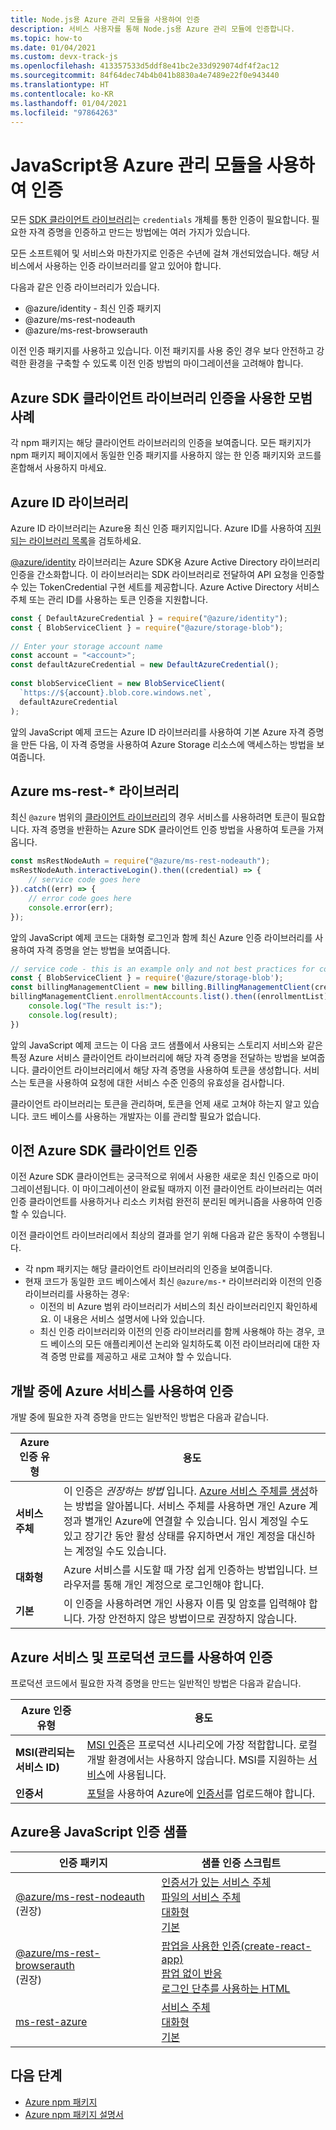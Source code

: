 ```yaml
---
title: Node.js용 Azure 관리 모듈을 사용하여 인증
description: 서비스 사용자를 통해 Node.js용 Azure 관리 모듈에 인증합니다.
ms.topic: how-to
ms.date: 01/04/2021
ms.custom: devx-track-js
ms.openlocfilehash: 413357533d5ddf8e41bc2e33d929074df4f2ac12
ms.sourcegitcommit: 84f64dec74b4b041b8830a4e7489e22f0e943440
ms.translationtype: HT
ms.contentlocale: ko-KR
ms.lasthandoff: 01/04/2021
ms.locfileid: "97864263"
---
```

# <a name="authenticate-with-the-azure-management-modules-for-javascript"></a>JavaScript용 Azure 관리 모듈을 사용하여 인증

모든 [SDK 클라이언트 라이브러리](../azure-sdk-library-package-index.md)는 `credentials` 개체를 통한 인증이 필요합니다. 필요한 자격 증명을 인증하고 만드는 방법에는 여러 가지가 있습니다.

모든 소프트웨어 및 서비스와 마찬가지로 인증은 수년에 걸쳐 개선되었습니다. 해당 서비스에서 사용하는 인증 라이브러리를 알고 있어야 합니다. 

다음과 같은 인증 라이브러리가 있습니다.

* @azure/identity - 최신 인증 패키지
* @azure/ms-rest-nodeauth
* @azure/ms-rest-browserauth

이전 인증 패키지를 사용하고 있습니다. 이전 패키지를 사용 중인 경우 보다 안전하고 강력한 환경을 구축할 수 있도록 이전 인증 방법의 마이그레이션을 고려해야 합니다. 

## <a name="best-practices-with-azure-sdk-client-library-authentication"></a>Azure SDK 클라이언트 라이브러리 인증을 사용한 모범 사례

각 npm 패키지는 해당 클라이언트 라이브러리의 인증을 보여줍니다. 모든 패키지가 npm 패키지 페이지에서 동일한 인증 패키지를 사용하지 않는 한 인증 패키지와 코드를 혼합해서 사용하지 마세요. 

## <a name="azure-identity-library"></a>Azure ID 라이브러리

Azure ID 라이브러리는 Azure용 최신 인증 패키지입니다. Azure ID를 사용하여 [지원되는 라이브러리 목록](https://www.npmjs.com/package/@azure/identity#client-libraries-supporting-authentication-with-azure-identity)을 검토하세요.

[@azure/identity](https://www.npmjs.com/package/@azure/identity) 라이브러리는 Azure SDK용 Azure Active Directory 라이브러리 인증을 간소화합니다. 이 라이브러리는 SDK 라이브러리로 전달하여 API 요청을 인증할 수 있는 TokenCredential 구현 세트를 제공합니다. Azure Active Directory 서비스 주체 또는 관리 ID를 사용하는 토큰 인증을 지원합니다.

```javascript
const { DefaultAzureCredential } = require("@azure/identity");
const { BlobServiceClient } = require("@azure/storage-blob");
 
// Enter your storage account name
const account = "<account>";
const defaultAzureCredential = new DefaultAzureCredential();
 
const blobServiceClient = new BlobServiceClient(
  `https://${account}.blob.core.windows.net`,
  defaultAzureCredential
);
```

앞의 JavaScript 예제 코드는 Azure ID 라이브러리를 사용하여 기본 Azure 자격 증명을 만든 다음, 이 자격 증명을 사용하여 Azure Storage 리소스에 액세스하는 방법을 보여줍니다.

## <a name="azure-ms-rest--libraries"></a>Azure ms-rest-* 라이브러리
최신 `@azure` 범위의 [클라이언트 라이브러리](../azure-sdk-library-package-index.md#modern-javascripttypescript-libraries)의 경우 서비스를 사용하려면 토큰이 필요합니다. 자격 증명을 반환하는 Azure SDK 클라이언트 인증 방법을 사용하여 토큰을 가져옵니다. 

```javascript
const msRestNodeAuth = require("@azure/ms-rest-nodeauth");
msRestNodeAuth.interactiveLogin().then((credential) => {
    // service code goes here
}).catch((err) => {
    // error code goes here
    console.error(err);
});
```

앞의 JavaScript 예제 코드는 대화형 로그인과 함께 최신 Azure 인증 라이브러리를 사용하여 자격 증명을 얻는 방법을 보여줍니다.

```javascript
// service code - this is an example only and not best practices for code flow
const { BlobServiceClient } = require('@azure/storage-blob');
const billingManagementClient = new billing.BillingManagementClient(credential, subscriptionId);
billingManagementClient.enrollmentAccounts.list().then((enrollmentList) => {
    console.log("The result is:");
    console.log(result);
})
```

앞의 JavaScript 예제 코드는 이 다음 코드 샘플에서 사용되는 스토리지 서비스와 같은 특정 Azure 서비스 클라이언트 라이브러리에 해당 자격 증명을 전달하는 방법을 보여줍니다. 클라이언트 라이브러리에서 해당 자격 증명을 사용하여 토큰을 생성합니다. 서비스는 토큰을 사용하여 요청에 대한 서비스 수준 인증의 유효성을 검사합니다. 

클라이언트 라이브러리는 토큰을 관리하며, 토큰을 언제 새로 고쳐야 하는지 알고 있습니다. 코드 베이스를 사용하는 개발자는 이를 관리할 필요가 없습니다.

## <a name="older-azure-sdk-client-authentication"></a>이전 Azure SDK 클라이언트 인증 

이전 Azure SDK 클라이언트는 궁극적으로 위에서 사용한 새로운 최신 인증으로 마이그레이션됩니다. 이 마이그레이션이 완료될 때까지 이전 클라이언트 라이브러리는 여러 인증 클라이언트를 사용하거나 리소스 키처럼 완전히 분리된 메커니즘을 사용하여 인증할 수 있습니다. 

이전 클라이언트 라이브러리에서 최상의 결과를 얻기 위해 다음과 같은 동작이 수행됩니다. 
* 각 npm 패키지는 해당 클라이언트 라이브러리의 인증을 보여줍니다.  
* 현재 코드가 동일한 코드 베이스에서 최신 `@azure/ms-*` 라이브러리와 이전의 인증 라이브러리를 사용하는 경우:
    * 이전의 비 Azure 범위 라이브러리가 서비스의 최신 라이브러리인지 확인하세요. 이 내용은 서비스 설명서에 나와 있습니다. 
    * 최신 인증 라이브러리와 이전의 인증 라이브러리를 함께 사용해야 하는 경우, 코드 베이스의 모든 애플리케이션 논리와 일치하도록 이전 라이브러리에 대한 자격 증명 만료를 제공하고 새로 고쳐야 할 수 있습니다. 

## <a name="authentication-with-azure-services-while-developing"></a>개발 중에 Azure 서비스를 사용하여 인증

개발 중에 필요한 자격 증명을 만드는 일반적인 방법은 다음과 같습니다.

| Azure 인증 유형|용도|
|--|--|
|**서비스 주체**|이 인증은 _권장하는 방법_ 입니다. [Azure 서비스 주체를 생성](node-sdk-azure-authenticate-principal.md)하는 방법을 알아봅니다. 서비스 주체를 사용하면 개인 Azure 계정과 별개인 Azure에 연결할 수 있습니다. 임시 계정일 수도 있고 장기간 동안 활성 상태를 유지하면서 개인 계정을 대신하는 계정일 수도 있습니다.|
| **대화형**| Azure 서비스를 시도할 때 가장 쉽게 인증하는 방법입니다. 브라우저를 통해 개인 계정으로 로그인해야 합니다. |
|**기본**|이 인증을 사용하려면 개인 사용자 이름 및 암호를 입력해야 합니다. 가장 안전하지 않은 방법이므로 권장하지 않습니다.| 

## <a name="authentication-with-azure-services-and-production-code"></a>Azure 서비스 및 프로덕션 코드를 사용하여 인증

프로덕션 코드에서 필요한 자격 증명을 만드는 일반적인 방법은 다음과 같습니다.

|Azure 인증 유형|용도|
|--|--|
|**MSI(관리되는 서비스 ID)**|[MSI 인증](/azure/active-directory/managed-identities-azure-resources/overview)은 프로덕션 시나리오에 가장 적합합니다. 로컬 개발 환경에서는 사용하지 않습니다. MSI를 지원하는 [서비스](/azure/active-directory/managed-identities-azure-resources/services-support-managed-identities)에 사용됩니다.|
|**인증서**|[포털](/azure/cloud-services/cloud-services-configure-ssl-certificate-portal)을 사용하여 Azure에 [인증서](/azure/cloud-services/cloud-services-certs-create)를 업로드해야 합니다.|

## <a name="javascript-authentication-samples-for-azure"></a>Azure용 JavaScript 인증 샘플

|인증 패키지|샘플 인증 스크립트|
|--|--|
|[@azure/ms-rest-nodeauth](https://www.npmjs.com/package/@azure/ms-rest-nodeauth) <br>(권장)|[인증서가 있는 서비스 주체](https://github.com/Azure/ms-rest-nodeauth/blob/master/samples/authFileWithSpCert.ts)<br>[파일의 서비스 주체](https://github.com/Azure/ms-rest-nodeauth/blob/master/samples/authFileWithSpSecret.ts)<br>[대화형](https://github.com/Azure/ms-rest-nodeauth/blob/master/samples/interactivePersonalAccount.ts)<br>[기본](https://github.com/Azure/ms-rest-nodeauth/blob/master/samples/usernamePassword.ts)|
|[@azure/ms-rest-browserauth](https://www.npmjs.com/package/@azure/ms-rest-browserauth)<br>(권장)|[팝업을 사용한 인증(create-react-app)](https://github.com/Azure/ms-rest-browserauth/tree/master/samples/authentication-with-popup)<br>[팝업 없이 반응](https://github.com/Azure/ms-rest-browserauth/tree/master/samples/react-app)<br>[로그인 단추를 사용하는 HTML](https://github.com/Azure/ms-rest-browserauth/tree/master/samples/vanilla)|
|[ms-rest-azure](https://www.npmjs.com/package/ms-rest-azure)|[서비스 주체](https://github.com/Azure/azure-sdk-for-node/blob/master/Documentation/Authentication.md#service-principal-authentication)<br>[대화형](https://github.com/Azure/azure-sdk-for-node/blob/master/Documentation/Authentication.md#interactive-login)<br>[기본](https://github.com/Azure/azure-sdk-for-node/blob/master/Documentation/Authentication.md#basic-authentication)|

## <a name="next-steps"></a>다음 단계   

* [Azure npm 패키지](../azure-sdk-library-package-index.md)
* [Azure npm 패키지 설명서](/javascript/api/overview/azure/?view=azure-node-latest)
